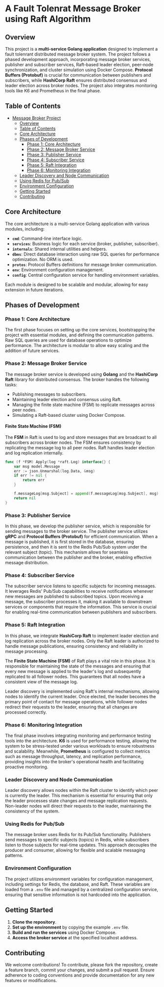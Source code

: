 # A Fault Tolenrat Message Broker using Raft Algorithm


## Overview

This project is a **multi-service Golang application** designed to implement a fault tolenrant distributed message broker system. The project follows a phased development approach, incorporating message broker services, publisher and subscriber services, Raft-based leader election, peer-node synchronization, and cluster simulation using Docker Compose. **Protocol Buffers (Protobuf)** is crucial for communication between publishers and subscribers, while **HashiCorp Raft** ensures distributed consensus and leader election across broker nodes. The project also integrates monitoring tools like K6 and Prometheus in the final phase.

## Table of Contents
- [Message Broker Project](#message-broker-project)
  - [Overview](#overview)
  - [Table of Contents](#table-of-contents)
  - [Core Architecture](#core-architecture)
  - [Phases of Development](#phases-of-development)
    - [Phase 1: Core Architecture](#phase-1-core-architecture)
    - [Phase 2: Message Broker Service](#phase-2-message-broker-service)
    - [Phase 3: Publisher Service](#phase-3-publisher-service)
    - [Phase 4: Subscriber Service](#phase-4-subscriber-service)
    - [Phase 5: Raft Integration](#phase-5-raft-integration)
    - [Phase 6: Monitoring Integration](#phase-6-monitoring-integration)
  - [Leader Discovery and Node Communication](#leader-discovery-and-node-communication)
  - [Using Redis for Pub/Sub](#using-redis-for-pubsub)
  - [Environment Configuration](#environment-configuration)
  - [Getting Started](#getting-started)
  - [Contributing](#contributing)

## Core Architecture

The core architecture is a multi-service Golang application with various modules, including:

- **`cmd`**: Command-line interface logic.
- **`services`**: Business logic for each service (broker, publisher, subscriber).
- **`internals`**: Shared internal utilities and helpers.
- **`dbms`**: Direct database interaction using raw SQL queries for performance optimization. No ORM is used.
- **`protos`**: Protocol Buffers definitions for message broker communication.
- **`env`**: Environment configuration management.
- **`config`**: Central configuration service for handling environment variables.

Each module is designed to be scalable and modular, allowing for easy extension in future iterations.

## Phases of Development

### Phase 1: Core Architecture

The first phase focuses on setting up the core services, bootstrapping the project with essential modules, and defining the communication patterns. Raw SQL queries are used for database operations to optimize performance. The architecture is modular to allow easy scaling and the addition of future services.

### Phase 2: Message Broker Service

The message broker service is developed using **Golang** and the **HashiCorp Raft** library for distributed consensus. The broker handles the following tasks:

- Publishing messages to subscribers.
- Maintaining leader election and consensus using Raft.
- Managing the finite state machine (FSM) to replicate messages across peer nodes.
- Simulating a Raft-based cluster using Docker Compose.

#### Finite State Machine (FSM)
The **FSM** in Raft is used to log and store messages that are broadcast to all subscribers across broker nodes. The FSM ensures consistency by replicating the message log to all peer nodes. Raft handles leader election and log replication internally.

```go
func (f *FSM) Apply(log *raft.Log) interface{} {
    var msg model.Message
    err := json.Unmarshal(log.Data, &msg)
    if err != nil {
        return err
    }

    f.messageLog[msg.Subject] = append(f.messageLog[msg.Subject], msg)
    return nil
}
```

### Phase 3: Publisher Service

In this phase, we develop the publisher service, which is responsible for sending messages to the broker service. The publisher service utilizes **gRPC** and **Protocol Buffers (Protobuf)** for efficient communication. When a message is published, it is first stored in the database, ensuring persistence, and then it is sent to the Redis Pub/Sub system under the relevant subject (topic). This mechanism allows for seamless communication between the publisher and the broker, enabling effective message distribution.

### Phase 4: Subscriber Service

The subscriber service listens to specific subjects for incoming messages. It leverages Redis' Pub/Sub capabilities to receive notifications whenever new messages are published to subscribed topics. Upon receiving a message, the subscriber processes it, making it available to downstream services or components that require the information. This service is crucial for enabling real-time communication between publishers and subscribers.

### Phase 5: Raft Integration

In this phase, we integrate **HashiCorp Raft** to implement leader election and log replication across the broker nodes. Only the Raft leader is authorized to handle message publications, ensuring consistency and reliability in message processing. 

The **Finite State Machine (FSM)** of Raft plays a vital role in this phase. It is responsible for maintaining the state of the messages and ensuring that every new message is applied to the leader's log and subsequently replicated to all follower nodes. This guarantees that all nodes have a consistent view of the message log.

Leader discovery is implemented using Raft's internal mechanisms, allowing nodes to identify the current leader. Once elected, the leader becomes the primary point of contact for message operations, while follower nodes redirect their requests to the leader, ensuring that all changes are processed correctly.

### Phase 6: Monitoring Integration

The final phase involves integrating monitoring and performance testing tools into the architecture. **K6** is used for performance testing, allowing the system to be stress-tested under various workloads to ensure robustness and scalability. Meanwhile, **Prometheus** is configured to collect metrics such as message throughput, latency, and replication performance, providing insights into the broker's operational health and facilitating proactive monitoring.

### Leader Discovery and Node Communication

Leader discovery allows nodes within the Raft cluster to identify which peer is currently the leader. This mechanism is essential for ensuring that only the leader processes state changes and message replication requests. Non-leader nodes will direct their requests to the leader, maintaining the consistency of the system.

### Using Redis for Pub/Sub

The message broker uses Redis for its Pub/Sub functionality. Publishers send messages to specific subjects (topics) in Redis, while subscribers listen to those subjects for real-time updates. This approach decouples the producer and consumer, allowing for flexible and scalable messaging patterns.

### Environment Configuration

The project utilizes environment variables for configuration management, including settings for Redis, the database, and Raft. These variables are loaded from a `.env` file and managed by a centralized configuration service, ensuring that sensitive information is not hardcoded into the application.

## Getting Started

1. **Clone the repository**.
2. **Set up the environment** by copying the example `.env` file.
3. **Build and run the services** using Docker Compose.
4. **Access the broker service** at the specified localhost address.

## Contributing

We welcome contributions! To contribute, please fork the repository, create a feature branch, commit your changes, and submit a pull request. Ensure adherence to coding conventions and provide documentation for any new features or modifications.

